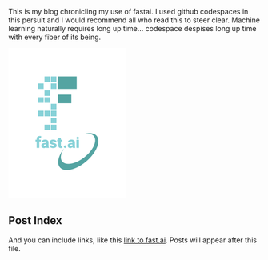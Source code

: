 This is my blog chronicling my use of fastai.
I used github codespaces in this persuit and I would recommend all who read this to steer clear.
Machine learning naturally requires long up time... codespace despises long up time with every fiber of its being.


![Image of fast.ai logo](images/logo.png)

## Post Index

And you can include links, like this [link to fast.ai](https://www.fast.ai). Posts will appear after this file. 
